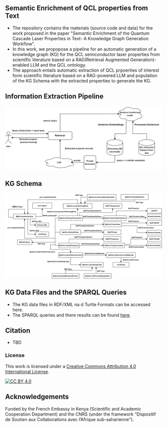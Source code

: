 ## Semantic Enrichment of QCL properties from Text
* The repository contains the materials (source code and data) for the work proposed in the paper "Semantic Enrichment of the Quantum Cascade Laser Properties in Text- A  Knowledge Graph Generation Workflow". 
* In this work, we propopose a pipeline for an automatic generation of a knowledge graph (KG) for the QCL semiconductor laser properties from scientific literature based on a RAG(Retrieval Augmented Generation)-enabled LLM and the QCL ontology.
* The approach entails automatic extraction of QCL prpoerties of interest form scientific literature based on a RAG-powered LLM  and population of the KG Schema with the extracted properties to generate the KG.

## Information Extraction Pipeline
![entities](Images/RAG_Pipeline.png "RAG")
## KG Schema
![entities](Images/qKG.png "KG Schema")
## KG Data Files and the SPARQL Queries
* The KG data files in RDF/XML na d Turtle Formats can be accessed here.
* The SPARQL queries and there results can be found [here](https://github.com/DeperiasKerre/qKG/tree/main/Results/KG). 
## Citation
* TBD
### License
This work is licensed under a [Creative Commons Attribution 4.0 International
License](http://creativecommons.org/licenses/by/4.0/).

[![CC BY 4.0](https://i.creativecommons.org/l/by/4.0/88x31.png)](http://creativecommons.org/licenses/by/4.0/)
## Acknowledgements
Funded by the French Embassy in Kenya (Scientific and Academic Cooperation Department) and the CNRS (under the framework “Dispositif de Soutien aux Collaborations avec l’Afrique sub-saharienne").
